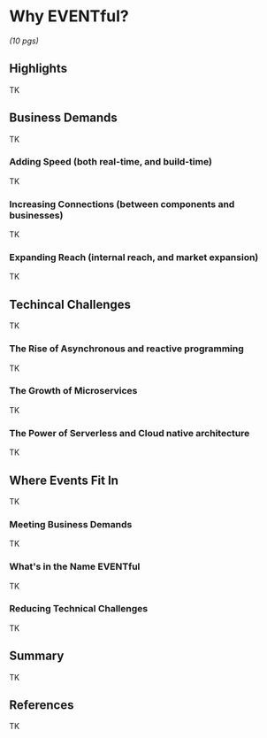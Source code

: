 # Why EVENTful? 

*(10 pgs)*

## Highlights
TK

## Business Demands
TK

### Adding Speed (both real-time, and build-time)
TK

### Increasing Connections (between components and businesses)
TK

### Expanding Reach (internal reach, and market expansion)
TK

## Techincal Challenges
TK

### The Rise of Asynchronous and reactive programming
TK

### The Growth of Microservices 
TK

### The Power of Serverless and Cloud native architecture
TK

## Where Events Fit In
TK

### Meeting Business Demands
TK

### What's in the Name EVENTful
TK

### Reducing Technical Challenges
TK

## Summary
TK

## References
TK


